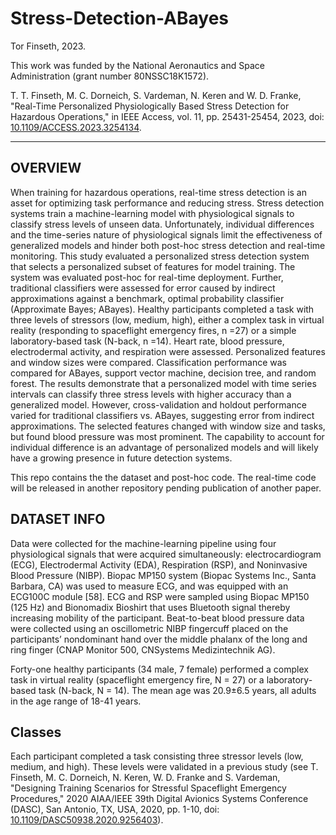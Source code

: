 # Stress-Detection-ABayes

Tor Finseth, 2023. 

This work was funded by the National Aeronautics and Space Administration (grant number 80NSSC18K1572).

T. T. Finseth, M. C. Dorneich, S. Vardeman, N. Keren and W. D. Franke, "Real-Time Personalized Physiologically Based Stress Detection for Hazardous Operations," in IEEE Access, vol. 11, pp. 25431-25454, 2023, doi: [10.1109/ACCESS.2023.3254134](https://doi.org/10.1109/ACCESS.2023.3254134).
___

## OVERVIEW
When training for hazardous operations, real-time stress detection is an asset for optimizing task performance and reducing stress. Stress detection systems train a machine-learning model with physiological signals to classify stress levels of unseen data. Unfortunately, individual differences and the time-series nature of physiological signals limit the effectiveness of generalized models and hinder both post-hoc stress detection and real-time monitoring. This study evaluated a personalized stress detection system that selects a personalized subset of features for model training. The system was evaluated post-hoc for real-time deployment. Further, traditional classifiers were assessed for error caused by indirect approximations against a benchmark, optimal probability classifier (Approximate Bayes; ABayes). Healthy participants completed a task with three levels of stressors (low, medium, high), either a complex task in virtual reality (responding to spaceflight emergency fires, n =27) or a simple laboratory-based task (N-back, n =14). Heart rate, blood pressure, electrodermal activity, and respiration were assessed. Personalized features and window sizes were compared. Classification performance was compared for ABayes, support vector machine, decision tree, and random forest. The results demonstrate that a personalized model with time series intervals can classify three stress levels with higher accuracy than a generalized model. However, cross-validation and holdout performance varied for traditional classifiers vs. ABayes, suggesting error from indirect approximations. The selected features changed with window size and tasks, but found blood pressure was most prominent. The capability to account for individual difference is an advantage of personalized models and will likely have a growing presence in future detection systems.

This repo contains the the dataset and post-hoc code. The real-time code will be released in another repository pending publication of another paper.

## DATASET INFO
Data were collected for the machine-learning pipeline using four physiological signals that were acquired simultaneously: electrocardiogram (ECG), Electrodermal Activity (EDA), Respiration (RSP), and Noninvasive Blood Pressure (NIBP). Biopac MP150 system (Biopac Systems Inc., Santa Barbara, CA) was used to measure ECG, and was equipped with an ECG100C module [58]. ECG and RSP were sampled using Biopac MP150 (125 Hz) and Bionomadix Bioshirt that uses Bluetooth signal thereby increasing mobility of the participant. Beat-to-beat blood pressure data were collected using an oscillometric NIBP fingercuff placed on the participants’ nondominant hand over the middle phalanx of the long and ring finger (CNAP Monitor 500, CNSystems Medizintechnik AG).

Forty-one healthy participants (34 male, 7 female) performed a complex task in virtual reality (spaceflight emergency fire, N = 27) or a laboratory-based task (N-back, N = 14). The mean age was 20.9±6.5 years, all adults in the age range of 18-41 years.

## Classes
Each participant completed a task consisting three stressor levels (low, medium, and high). These levels were validated in a previous study (see T. Finseth, M. C. Dorneich, N. Keren, W. D. Franke and S. Vardeman, "Designing Training Scenarios for Stressful Spaceflight Emergency Procedures," 2020 AIAA/IEEE 39th Digital Avionics Systems Conference (DASC), San Antonio, TX, USA, 2020, pp. 1-10, doi: [10.1109/DASC50938.2020.9256403](https://doi.org/10.1109/DASC50938.2020.9256403)).
